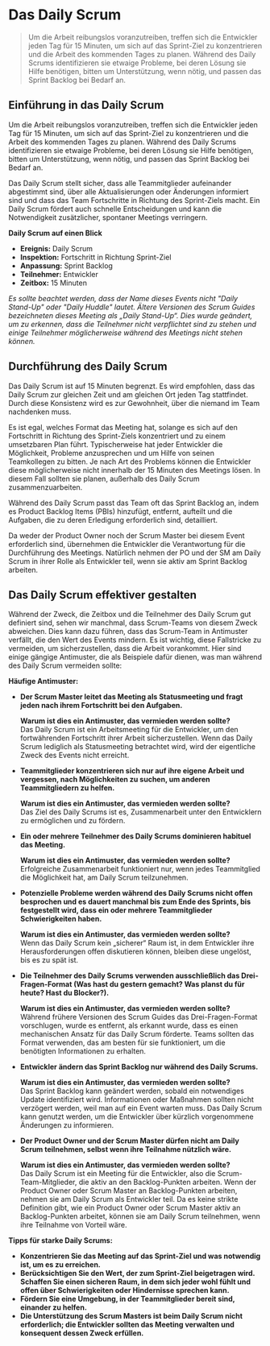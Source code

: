 # **Das Daily Scrum**

> Um die Arbeit reibungslos voranzutreiben, treffen sich die Entwickler jeden Tag für 15 Minuten, um sich auf das Sprint-Ziel zu konzentrieren und die Arbeit des kommenden Tages zu planen. Während des Daily Scrums identifizieren sie etwaige Probleme, bei deren Lösung sie Hilfe benötigen, bitten um Unterstützung, wenn nötig, und passen das Sprint Backlog bei Bedarf an.

## **Einführung in das Daily Scrum**

Um die Arbeit reibungslos voranzutreiben, treffen sich die Entwickler jeden Tag für 15 Minuten, um sich auf das Sprint-Ziel zu konzentrieren und die Arbeit des kommenden Tages zu planen. Während des Daily Scrums identifizieren sie etwaige Probleme, bei deren Lösung sie Hilfe benötigen, bitten um Unterstützung, wenn nötig, und passen das Sprint Backlog bei Bedarf an.

Das Daily Scrum stellt sicher, dass alle Teammitglieder aufeinander abgestimmt sind, über alle Aktualisierungen oder Änderungen informiert sind und dass das Team Fortschritte in Richtung des Sprint-Ziels macht. Ein Daily Scrum fördert auch schnelle Entscheidungen und kann die Notwendigkeit zusätzlicher, spontaner Meetings verringern.

**Daily Scrum auf einen Blick**

- **Ereignis:** Daily Scrum
- **Inspektion:** Fortschritt in Richtung Sprint-Ziel
- **Anpassung:** Sprint Backlog
- **Teilnehmer:** Entwickler
- **Zeitbox:** 15 Minuten

*Es sollte beachtet werden, dass der Name dieses Events nicht "Daily Stand-Up" oder "Daily Huddle" lautet. Ältere Versionen des Scrum Guides bezeichneten dieses Meeting als „Daily Stand-Up“. Dies wurde geändert, um zu erkennen, dass die Teilnehmer nicht verpflichtet sind zu stehen und einige Teilnehmer möglicherweise während des Meetings nicht stehen können.*

## **Durchführung des Daily Scrum**

Das Daily Scrum ist auf 15 Minuten begrenzt. Es wird empfohlen, dass das Daily Scrum zur gleichen Zeit und am gleichen Ort jeden Tag stattfindet. Durch diese Konsistenz wird es zur Gewohnheit, über die niemand im Team nachdenken muss.

Es ist egal, welches Format das Meeting hat, solange es sich auf den Fortschritt in Richtung des Sprint-Ziels konzentriert und zu einem umsetzbaren Plan führt. Typischerweise hat jeder Entwickler die Möglichkeit, Probleme anzusprechen und um Hilfe von seinen Teamkollegen zu bitten. Je nach Art des Problems können die Entwickler diese möglicherweise nicht innerhalb der 15 Minuten des Meetings lösen. In diesem Fall sollten sie planen, außerhalb des Daily Scrum zusammenzuarbeiten.

Während des Daily Scrum passt das Team oft das Sprint Backlog an, indem es Product Backlog Items (PBIs) hinzufügt, entfernt, aufteilt und die Aufgaben, die zu deren Erledigung erforderlich sind, detailliert.

Da weder der Product Owner noch der Scrum Master bei diesem Event erforderlich sind, übernehmen die Entwickler die Verantwortung für die Durchführung des Meetings. Natürlich nehmen der PO und der SM am Daily Scrum in ihrer Rolle als Entwickler teil, wenn sie aktiv am Sprint Backlog arbeiten.

## **Das Daily Scrum effektiver gestalten**

Während der Zweck, die Zeitbox und die Teilnehmer des Daily Scrum gut definiert sind, sehen wir manchmal, dass Scrum-Teams von diesem Zweck abweichen. Dies kann dazu führen, dass das Scrum-Team in Antimuster verfällt, die den Wert des Events mindern. Es ist wichtig, diese Fallstricke zu vermeiden, um sicherzustellen, dass die Arbeit vorankommt. Hier sind einige gängige Antimuster, die als Beispiele dafür dienen, was man während des Daily Scrum vermeiden sollte:

**Häufige Antimuster:**

- **Der Scrum Master leitet das Meeting als Statusmeeting und fragt jeden nach ihrem Fortschritt bei den Aufgaben.**

  **Warum ist dies ein Antimuster, das vermieden werden sollte?**  
  Das Daily Scrum ist ein Arbeitsmeeting für die Entwickler, um den fortwährenden Fortschritt ihrer Arbeit sicherzustellen. Wenn das Daily Scrum lediglich als Statusmeeting betrachtet wird, wird der eigentliche Zweck des Events nicht erreicht.

- **Teammitglieder konzentrieren sich nur auf ihre eigene Arbeit und vergessen, nach Möglichkeiten zu suchen, um anderen Teammitgliedern zu helfen.**

  **Warum ist dies ein Antimuster, das vermieden werden sollte?**  
  Das Ziel des Daily Scrums ist es, Zusammenarbeit unter den Entwicklern zu ermöglichen und zu fördern.

- **Ein oder mehrere Teilnehmer des Daily Scrums dominieren habituel das Meeting.**

  **Warum ist dies ein Antimuster, das vermieden werden sollte?**  
  Erfolgreiche Zusammenarbeit funktioniert nur, wenn jedes Teammitglied die Möglichkeit hat, am Daily Scrum teilzunehmen.

- **Potenzielle Probleme werden während des Daily Scrums nicht offen besprochen und es dauert manchmal bis zum Ende des Sprints, bis festgestellt wird, dass ein oder mehrere Teammitglieder Schwierigkeiten haben.**

  **Warum ist dies ein Antimuster, das vermieden werden sollte?**  
  Wenn das Daily Scrum kein „sicherer“ Raum ist, in dem Entwickler ihre Herausforderungen offen diskutieren können, bleiben diese ungelöst, bis es zu spät ist.

- **Die Teilnehmer des Daily Scrums verwenden ausschließlich das Drei-Fragen-Format (Was hast du gestern gemacht? Was planst du für heute? Hast du Blocker?).**

  **Warum ist dies ein Antimuster, das vermieden werden sollte?**  
  Während frühere Versionen des Scrum Guides das Drei-Fragen-Format vorschlugen, wurde es entfernt, als erkannt wurde, dass es einen mechanischen Ansatz für das Daily Scrum förderte. Teams sollten das Format verwenden, das am besten für sie funktioniert, um die benötigten Informationen zu erhalten.

- **Entwickler ändern das Sprint Backlog nur während des Daily Scrums.**

  **Warum ist dies ein Antimuster, das vermieden werden sollte?**  
  Das Sprint Backlog kann geändert werden, sobald ein notwendiges Update identifiziert wird. Informationen oder Maßnahmen sollten nicht verzögert werden, weil man auf ein Event warten muss. Das Daily Scrum kann genutzt werden, um die Entwickler über kürzlich vorgenommene Änderungen zu informieren.

- **Der Product Owner und der Scrum Master dürfen nicht am Daily Scrum teilnehmen, selbst wenn ihre Teilnahme nützlich wäre.**

  **Warum ist dies ein Antimuster, das vermieden werden sollte?**  
  Das Daily Scrum ist ein Meeting für die Entwickler, also die Scrum-Team-Mitglieder, die aktiv an den Backlog-Punkten arbeiten. Wenn der Product Owner oder Scrum Master an Backlog-Punkten arbeiten, nehmen sie am Daily Scrum als Entwickler teil. Da es keine strikte Definition gibt, wie ein Product Owner oder Scrum Master aktiv an Backlog-Punkten arbeitet, können sie am Daily Scrum teilnehmen, wenn ihre Teilnahme von Vorteil wäre.

**Tipps für starke Daily Scrums:**

- **Konzentrieren Sie das Meeting auf das Sprint-Ziel und was notwendig ist, um es zu erreichen.**
- **Berücksichtigen Sie den Wert, der zum Sprint-Ziel beigetragen wird. Schaffen Sie einen sicheren Raum, in dem sich jeder wohl fühlt und offen über Schwierigkeiten oder Hindernisse sprechen kann.**
- **Fördern Sie eine Umgebung, in der Teammitglieder bereit sind, einander zu helfen.**
- **Die Unterstützung des Scrum Masters ist beim Daily Scrum nicht erforderlich; die Entwickler sollten das Meeting verwalten und konsequent dessen Zweck erfüllen.**
